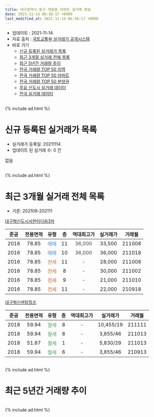 ```yaml
---
title: 대구광역시 동구 대림동 아파트 실거래 정보
date: 2021-11-14 06:36:17 +0900
last_modified_at: 2021-11-14 06:36:17 +0900
---
```


* 업데이트 : 2021-11-14
* 자료 출처 : [국토교통부 실거래가 공개시스템](http://rt.molit.go.kr)
* 바로 가기
    * [신규 등록된 실거래가 목록](#신규-등록된-실거래가-목록)
    * [최근 3개월 실거래 전체 목록](#최근-3개월-실거래-전체-목록)
    * [최근 5년간 거래량 추이](#최근-5년간-거래량-추이)
    * [전국 거래량 TOP 50 지역](https://inasie.github.io/apt-trade-info/최근-3개월-전국에서-가장-거래가-많이-발생한-지역)
    * [전국 거래량 TOP 50 아파트](https://inasie.github.io/apt-trade-info/최근-3개월-전국에서-가장-거래가-많이-발생한-아파트)
    * [전국 거래량 TOP 50 분양권](https://inasie.github.io/apt-trade-info/최근-3개월-전국에서-가장-거래가-많이-발생한-분양권)
    * [주요 신도시 실거래 데이터](https://inasie.github.io/apt-trade-info/주요-신도시)
    * [전국 실거래 데이터](https://inasie.github.io/apt-trade-info/전국)
<br>
{% include ad.html %}
<br>

# 신규 등록된 실거래가 목록
* 실거래가 등록일: 20211114
* 업데이트 된 실거래 수: 0 건

없음

<br>
{% include ad.html %}
<br>

# 최근 3개월 실거래 전체 목록
* 기준: 202109-202111


[대구혁신도시서한이다음3차](https://search.naver.com/search.naver?query=%EB%8C%80%EA%B5%AC%EA%B4%91%EC%97%AD%EC%8B%9C+%EB%8F%99%EA%B5%AC+%EB%8C%80%EB%A6%BC%EB%8F%99+%EB%8C%80%EA%B5%AC%ED%98%81%EC%8B%A0%EB%8F%84%EC%8B%9C%EC%84%9C%ED%95%9C%EC%9D%B4%EB%8B%A4%EC%9D%8C3%EC%B0%A8)

|준공|전용면적|유형|층|역대최고가|실거래가|거래월|
|:---:|:---:|:---:|:---:|:---:|:---:|:---:|
|2016|78.85|<span style="color:#4285f3">매매</span>|11|<span style="color:#444444">36,000</span>|33,500|211008|
|2016|78.85|<span style="color:#4285f3">매매</span>|10|<span style="color:#444444">36,000</span>|36,000|211018|
|2016|78.85|<span style="color:#ff5a00">전세</span>|11|<span style="color:#444444">-</span>|28,000|211008|
|2016|78.85|<span style="color:#ff5a00">전세</span>|8|<span style="color:#444444">-</span>|30,000|211002|
|2016|78.85|<span style="color:#ff5a00">전세</span>|9|<span style="color:#444444">-</span>|21,000|211010|
|2016|78.85|<span style="color:#ff5a00">전세</span>|11|<span style="color:#444444">-</span>|22,000|210918|

[대구혁신센텀힐즈](https://search.naver.com/search.naver?query=%EB%8C%80%EA%B5%AC%EA%B4%91%EC%97%AD%EC%8B%9C+%EB%8F%99%EA%B5%AC+%EB%8C%80%EB%A6%BC%EB%8F%99+%EB%8C%80%EA%B5%AC%ED%98%81%EC%8B%A0%EC%84%BC%ED%85%80%ED%9E%90%EC%A6%88)

|준공|전용면적|유형|층|역대최고가|실거래가|거래월|
|:---:|:---:|:---:|:---:|:---:|:---:|:---:|
|2018|59.94|<span style="color:#34a853">월세</span>|8|<span style="color:#444444">-</span>|10,455/19|211111|
|2018|59.94|<span style="color:#34a853">월세</span>|8|<span style="color:#444444">-</span>|3,855/46|211013|
|2018|51.87|<span style="color:#34a853">월세</span>|1|<span style="color:#444444">-</span>|5,830/29|211013|
|2018|59.94|<span style="color:#34a853">월세</span>|6|<span style="color:#444444">-</span>|3,855/46|210913|


<br>
{% include ad.html %}
<br>

# 최근 5년간 거래량 추이


<div style="width:100%;">
    <canvas id="deal_progress" height="200"></canvas>
</div>

<script>
new Chart(document.getElementById("deal_progress"), {
    type: 'line',
    data: {
        labels: ['201611','201612','201701','201702','201703','201704','201705','201706','201707','201708','201709','201710','201711','201712','201801','201802','201803','201804','201805','201806','201807','201808','201809','201810','201811','201812','201901','201902','201903','201904','201905','201906','201907','201908','201909','201910','201911','201912','202001','202002','202003','202004','202005','202006','202007','202008','202009','202010','202011','202012','202101','202102','202103','202104','202105','202106','202107','202108','202109','202110','202111'],
        datasets: [{
            label: '매매',
            pointRadius: 1,
            data: [1, 0, 1, 0, 1, 0, 0, 0, 0, 0, 2, 0, 1, 2, 0, 1, 0, 0, 2, 0, 0, 0, 3, 1, 1, 0, 1, 0, 0, 2, 2, 0, 1, 0, 2, 1, 1, 1, 1, 3, 2, 4, 0, 3, 6, 0, 2, 7, 6, 9, 1, 1, 4, 4, 6, 0, 3, 1, 0, 2, 0],
            borderColor: "rgba(255, 201, 14, 1)",
            backgroundColor: "rgba(255, 201, 14, 0.5)",
            fill: false,
            lineTension: 0
        },{
            label: '전월세',
            pointRadius: 1,
            data: [3, 3, 1, 2, 1, 3, 1, 1, 2, 4, 3, 1, 3, 1, 3, 46, 39, 14, 7, 13, 11, 12, 7, 13, 7, 9, 6, 4, 1, 7, 5, 7, 3, 6, 6, 7, 9, 6, 3, 2, 7, 47, 16, 17, 13, 10, 5, 5, 10, 6, 4, 2, 8, 4, 10, 3, 10, 4, 2, 5, 1],
            borderColor: "rgba(0, 141, 185, 1)",
            backgroundColor: "rgba(0, 141, 185, 0.5)",
            fill: false,
            lineTension: 0
        }
        ]
    },
    options: {
        responsive: true,
        title: {
            display: false
        },
        tooltips: {
            mode: 'index',
            intersect: false
        },
        hover: {
            mode: 'nearest',
            intersect: true
        },
        scales: {
            xAxes: [{
                display: true,
                scaleLabel: {
                    display: true,
                    labelString: '년/월'
                }
            }],
            yAxes: [{
                display: true,
                ticks: {
                    suggestedMin: 0,
                },
                scaleLabel: {
                    display: true,
                    labelString: '실거래 수'
                }
            }]
        }
    }
});

</script>


<br>
{% include ad.html %}
<br>

